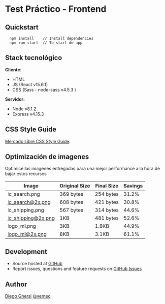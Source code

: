 # Test Práctico - Frontend

## Quickstart

```
  npm install    // Install dependencies
  npm run start  // To start de app
```

## Stack tecnológico

**Cliente:**

- HTML
- JS (React v15.6.1)
- CSS (Sass - node-sass v4.5.3 )

**Servidor:**

- Node v8.1.2
- Express v4.15.3

## CSS Style Guide

[Mercado Libre CSS Style Guide](https://github.com/mercadolibre/css-style-guide).

## Optimización de imagenes

Optimice las imagenes entregadas para una mejor performance a la hora de bajar estos recursos

| Image              | Original Size | Final Size | Savings |
| ------------------ | ------------- | ---------- | ------- |
| ic_search.png      | 369 bytes     | 254 bytes  | 31.2%   |
| ic_search@2x.png   | 608 bytes     | 421 bytes  | 30.8%   |
| ic_shipping.png    | 567 bytes     | 314 bytes  | 44.6%   |
| ic_shipping@2x.png | 1KB           | 481 bytes  | 52.6%   |
| logo_ml.png        | 3KB           | 1.8KB      | 44.9%   |
| logo_ml@2x.png     | 8KB           | 3.1KB      | 61.1%   |


## Development

- Source hosted at [GitHub](https://github.com/vemec/meli-test)
- Report issues, questions and feature requests on [GitHub Issues](https://github.com/vemec/meli-test/issues)

## Author

[Diego Ghersi](https://github.com/vemec) [@vemec](https://twitter.com/vemec)
